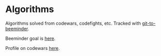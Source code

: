 # Algorithms

Algorithms solved from codewars, codefights, etc. Tracked with [git-to-beeminder](https://github.com/mddub/git-to-beeminder).

Beeminder goal is [here](https://www.beeminder.com/ken_vega/algorithms).

Profile on codewars [here](https://www.codewars.com/users/kenvegag).
